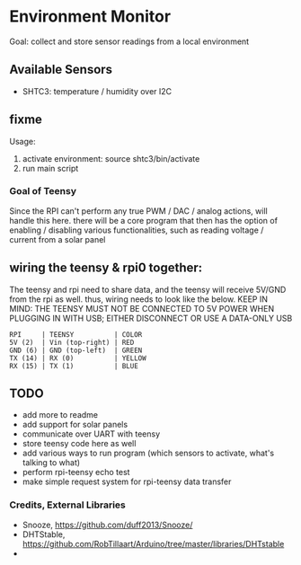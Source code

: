 # Environment Monitor
Goal: collect and store sensor readings from a local environment


## Available Sensors
* SHTC3: temperature / humidity over I2C


## fixme
Usage:
1. activate environment: source shtc3/bin/activate
2. run main script


### Goal of Teensy
Since the RPI can't perform any true PWM / DAC / analog actions, will handle this here. there will be a core program that then has the option of enabling / disabling various functionalities, such as reading voltage / current from a solar panel

## wiring the teensy & rpi0 together: 
The teensy and rpi need to share data, and the teensy will receive 5V/GND from the rpi as well. thus, wiring needs to look like the below. KEEP IN MIND: THE TEENSY MUST NOT BE CONNECTED TO 5V POWER WHEN PLUGGING IN WITH USB; EITHER DISCONNECT OR USE A DATA-ONLY USB
```
RPI     | TEENSY          | COLOR
5V (2)  | Vin (top-right) | RED
GND (6) | GND (top-left)  | GREEN
TX (14) | RX (0)          | YELLOW
RX (15) | TX (1)          | BLUE
```

## TODO
* add more to readme
* add support for solar panels
* communicate over UART with teensy
* store teensy code here as well
* add various ways to run program (which sensors to activate, what's talking to what)
* perform rpi-teensy echo test
* make simple request system for rpi-teensy data transfer

### Credits, External Libraries
* Snooze, https://github.com/duff2013/Snooze/
* DHTStable, https://github.com/RobTillaart/Arduino/tree/master/libraries/DHTstable
* 


